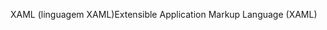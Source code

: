 <span data-ttu-id="4f5b8-101">XAML (linguagem XAML)</span><span class="sxs-lookup"><span data-stu-id="4f5b8-101">Extensible Application Markup Language (XAML)</span></span>